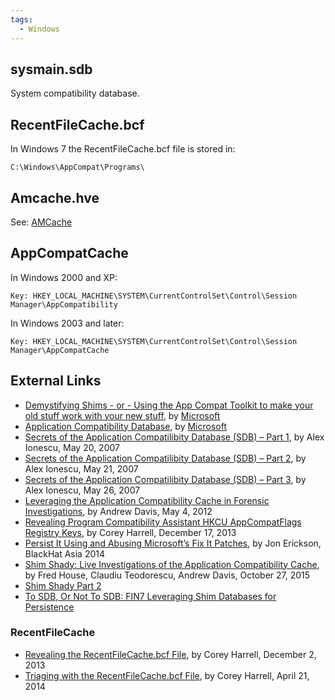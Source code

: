 ```yaml
---
tags:
  - Windows
---
```

## sysmain.sdb

System compatibility database.

## RecentFileCache.bcf

In Windows 7 the RecentFileCache.bcf file is stored in:

    C:\Windows\AppCompat\Programs\

## Amcache.hve

See: [AMCache](amcache.md)

## AppCompatCache

In Windows 2000 and XP:

    Key: HKEY_LOCAL_MACHINE\SYSTEM\CurrentControlSet\Control\Session Manager\AppCompatibility

In Windows 2003 and later:

    Key: HKEY_LOCAL_MACHINE\SYSTEM\CurrentControlSet\Control\Session Manager\AppCompatCache

## External Links

* [Demystifying Shims - or - Using the App Compat Toolkit to make your old stuff work with your new stuff](https://techcommunity.microsoft.com/t5/ask-the-performance-team/demystifying-shims-or-using-the-app-compat-toolkit-to-make-your/ba-p/374947),
  by [Microsoft](microsoft.md)
* [Application Compatibility Database](https://learn.microsoft.com/en-us/windows/win32/devnotes/application-compatibility-database),
  by [Microsoft](microsoft.md)
* [Secrets of the Application Compatilibity Database (SDB) – Part 1](http://www.alex-ionescu.com/?p=39),
  by Alex Ionescu, May 20, 2007
* [Secrets of the Application Compatilibity Database (SDB) – Part 2](http://www.alex-ionescu.com/?p=40),
  by Alex Ionescu, May 21, 2007
* [Secrets of the Application Compatilibity Database (SDB) – Part 3](http://www.alex-ionescu.com/?p=41),
  by Alex Ionescu, May 26, 2007
* [Leveraging the Application Compatibility Cache in Forensic Investigations](https://dl.mandiant.com/EE/library/Whitepaper_ShimCacheParser.pdf),
  by Andrew Davis, May 4, 2012
* [Revealing Program Compatibility Assistant HKCU AppCompatFlags Registry Keys](http://journeyintoir.blogspot.com/2013/12/revealing-program-compatibility.html),
  by Corey Harrell, December 17, 2013
* [Persist It Using and Abusing Microsoft’s Fix It Patches](https://www.blackhat.com/docs/asia-14/materials/Erickson/WP-Asia-14-Erickson-Persist-It-Using-And-Abusing-Microsofts-Fix-It-Patches.pdf),
  by Jon Erickson, BlackHat Asia 2014
* [Shim Shady: Live Investigations of the Application Compatibility Cache](https://www.fireeye.com/blog/threat-research/2015/10/shim_shady_live_inv.html),
  by Fred House, Claudiu Teodorescu, Andrew Davis, October 27, 2015
* [Shim Shady Part 2](https://www.fireeye.com/blog/threat-research/2015/10/shim_shady_live_inv/shim-shady-part-2.html)
* [To SDB, Or Not To SDB: FIN7 Leveraging Shim Databases for Persistence](https://www.mandiant.com/resources/blog/fin7-shim-databases-persistence)

### RecentFileCache

* [Revealing the RecentFileCache.bcf File](http://journeyintoir.blogspot.com/2013/12/revealing-recentfilecachebcf-file.html),
  by Corey Harrell, December 2, 2013
* [Triaging with the RecentFileCache.bcf File](http://journeyintoir.blogspot.com/2014/04/triaging-with-recentfilecachebcf-file.html),
  by Corey Harrell, April 21, 2014
